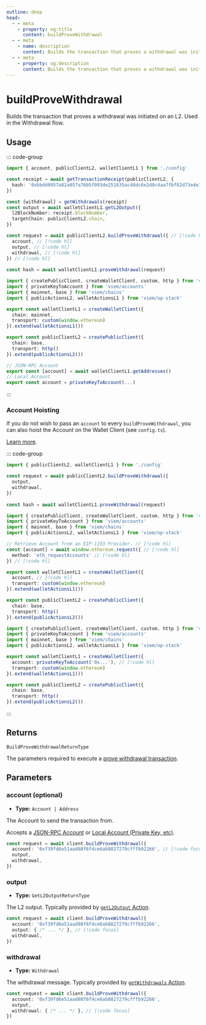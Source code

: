 ```yaml
---
outline: deep
head:
  - - meta
    - property: og:title
      content: buildProveWithdrawal
  - - meta
    - name: description
      content: Builds the transaction that proves a withdrawal was initiated on an L2. 
  - - meta
    - property: og:description
      content: Builds the transaction that proves a withdrawal was initiated on an L2. 
---
```


# buildProveWithdrawal

Builds the transaction that proves a withdrawal was initiated on an L2. Used in the Withdrawal flow.

## Usage

::: code-group

```ts [example.ts]
import { account, publicClientL2, walletClientL1 } from './config'

const receipt = await getTransactionReceipt(publicClientL2, {
  hash: '0xbbdd0957a82a057a76b5f093de251635ac4ddc6e2d0c4aa7fbf82d73e4e11039',
})

const [withdrawal] = getWithdrawals(receipt)
const output = await walletClientL1.getL2Output({
  l2BlockNumber: receipt.blockNumber,
  targetChain: publicClientL2.chain,
})

const request = await publicClientL2.buildProveWithdrawal({ // [!code hl]
  account, // [!code hl]
  output, // [!code hl]
  withdrawal, // [!code hl]
}) // [!code hl]
 
const hash = await walletClientL1.proveWithdrawal(request)
```

```ts [config.ts]
import { createPublicClient, createWalletClient, custom, http } from 'viem'
import { privateKeyToAccount } from 'viem/accounts'
import { mainnet, base } from 'viem/chains'
import { publicActionsL2, walletActionsL1 } from 'viem/op-stack'

export const walletClientL1 = createWalletClient({
  chain: mainnet,
  transport: custom(window.ethereum)
}).extend(walletActionsL1())

export const publicClientL2 = createPublicClient({
  chain: base,
  transport: http()
}).extend(publicActionsL2())

// JSON-RPC Account
export const [account] = await walletClientL1.getAddresses()
// Local Account
export const account = privateKeyToAccount(...)
```

:::


### Account Hoisting

If you do not wish to pass an `account` to every `buildProveWithdrawal`, you can also hoist the Account on the Wallet Client (see `config.ts`).

[Learn more](/docs/clients/wallet.html#account).

::: code-group

```ts [example.ts]
import { publicClientL2, walletClientL1 } from './config'

const request = await publicClientL2.buildProveWithdrawal({
  output,
  withdrawal,
})
 
const hash = await walletClientL1.proveWithdrawal(request)
```

```ts [config.ts (JSON-RPC Account)]
import { createPublicClient, createWalletClient, custom, http } from 'viem'
import { privateKeyToAccount } from 'viem/accounts'
import { mainnet, base } from 'viem/chains'
import { publicActionsL2, walletActionsL1 } from 'viem/op-stack'

// Retrieve Account from an EIP-1193 Provider. // [!code hl]
const [account] = await window.ethereum.request({ // [!code hl]
  method: 'eth_requestAccounts' // [!code hl]
}) // [!code hl]

export const walletClientL1 = createWalletClient({
  account, // [!code hl]
  transport: custom(window.ethereum)
}).extend(walletActionsL1())

export const publicClientL2 = createPublicClient({
  chain: base,
  transport: http()
}).extend(publicActionsL2())
```

```ts [config.ts (Local Account)]
import { createPublicClient, createWalletClient, custom, http } from 'viem'
import { privateKeyToAccount } from 'viem/accounts'
import { mainnet, base } from 'viem/chains'
import { publicActionsL2, walletActionsL1 } from 'viem/op-stack'

export const walletClientL1 = createWalletClient({
  account: privateKeyToAccount('0x...'), // [!code hl]
  transport: custom(window.ethereum)
}).extend(walletActionsL1())

export const publicClientL2 = createPublicClient({
  chain: base,
  transport: http()
}).extend(publicActionsL2())
```

:::

## Returns

`BuildProveWithdrawalReturnType`

The parameters required to execute a [prove withdrawal transaction](/op-stack/actions/proveWithdrawal).

## Parameters

### account (optional)

- **Type:** `Account | Address`

The Account to send the transaction from.

Accepts a [JSON-RPC Account](/docs/clients/wallet#json-rpc-accounts) or [Local Account (Private Key, etc)](/docs/clients/wallet#local-accounts-private-key-mnemonic-etc).

```ts
const request = await client.buildProveWithdrawal({
  account: '0xf39fd6e51aad88f6f4ce6ab8827279cfffb92266', // [!code focus]
  output,
  withdrawal,
})
```

### output

- **Type:** `GetL2OutputReturnType`

The L2 output. Typically provided by [`getL2Output` Action](/op-stack/actions/getL2Output).

```ts
const request = await client.buildProveWithdrawal({
  account: '0xf39fd6e51aad88f6f4ce6ab8827279cfffb92266',
  output: { /* ... */ }, // [!code focus]
  withdrawal, 
})
```

### withdrawal

- **Type:** `Withdrawal`

The withdrawal message. Typically provided by [`getWithdrawals` Action](/op-stack/utilities/getWithdrawals).


```ts
const request = await client.buildProveWithdrawal({
  account: '0xf39fd6e51aad88f6f4ce6ab8827279cfffb92266',
  output,
  withdrawal: { /* ... */ }, // [!code focus]
})
```